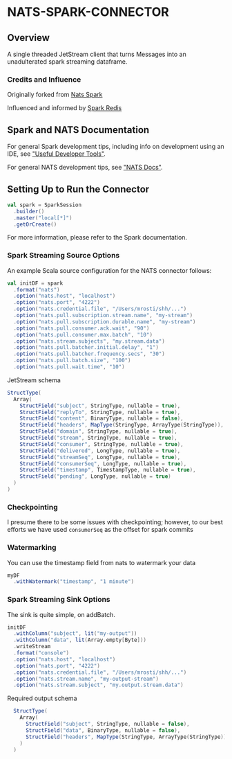 # NATS-SPARK-CONNECTOR

## Overview
A single threaded JetStream client that turns Messages into an unadulterated
spark streaming dataframe.

### Credits and Influence
Originally forked from [Nats Spark](https://github.com/nats-io/nats-spark-connector)

Influenced and informed by [Spark Redis](https://www.google.com/search?q=spark+redis&sourceid=chrome&ie=UTF-8)

## Spark and NATS Documentation
For general Spark development tips, including info on development using an IDE,
see ["Useful Developer Tools"](https://spark.apache.org/developer-tools.html).

For general NATS development tips, see ["NATS Docs"](https://docs.nats.io).

## Setting Up to Run the Connector
```scala
val spark = SparkSession
  .builder()
  .master("local[*]")
  .getOrCreate()
```
For more information, please refer to the Spark documentation.


### Spark Streaming Source Options
An example Scala source configuration for the NATS connector follows:
```scala
val initDF = spark
  .format("nats")
  .option("nats.host", "localhost")
  .option("nats.port", "4222")
  .option("nats.credential.file", "/Users/mrosti/shh/...")
  .option("nats.pull.subscription.stream.name", "my-stream")
  .option("nats.pull.subscription.durable.name", "my-stream")
  .option("nats.pull.consumer.ack.wait", "90")
  .option("nats.pull.consumer.max.batch", "10")
  .option("nats.stream.subjects", "my.stream.data")
  .option("nats.pull.batcher.initial.delay", "1")
  .option("nats.pull.batcher.frequency.secs", "30")
  .option("nats.pull.batch.size", "100")
  .option("nats.pull.wait.time", "10")
```

JetStream schema
```scala
StructType(
  Array(
    StructField("subject", StringType, nullable = true),
    StructField("replyTo", StringType, nullable = true),
    StructField("content", BinaryType, nullable = false),
    StructField("headers", MapType(StringType, ArrayType(StringType)), nullable = true),
    StructField("domain", StringType, nullable = true),
    StructField("stream", StringType, nullable = true),
    StructField("consumer", StringType, nullable = true),
    StructField("delivered", LongType, nullable = true),
    StructField("streamSeq", LongType, nullable = true),
    StructField("consumerSeq", LongType, nullable = true),
    StructField("timestamp", TimestampType, nullable = true),
    StructField("pending", LongType, nullable = true)
  )
)

```

### Checkpointing
I presume there to be some issues with checkpointing; however, to our best efforts
we have used `consumerSeq` as the offset for spark commits

### Watermarking
You can use the timestamp field from nats to watermark your data

```scala
myDF
  .withWatermark("timestamp", "1 minute")
```

### Spark Streaming Sink Options
The sink is quite simple, on addBatch.
```scala
initDF
  .withColumn("subject", lit("my-output"))
  .withColumn("data", lit(Array.empty[Byte]))
  .writeStream
  .format("console")
  .option("nats.host", "localhost")
  .option("nats.port", "4222")
  .option("nats.credential.file", "/Users/mrosti/shh/...")
  .option("nats.stream.name", "my-output-stream")
  .option("nats.stream.subject", "my.output.stream.data")
```

Required output schema
```scala
  StructType(
    Array(
      StructField("subject", StringType, nullable = false),
      StructField("data", BinaryType, nullable = false),
      StructField("headers", MapType(StringType, ArrayType(StringType)), nullable = true)
    )
  )
```
